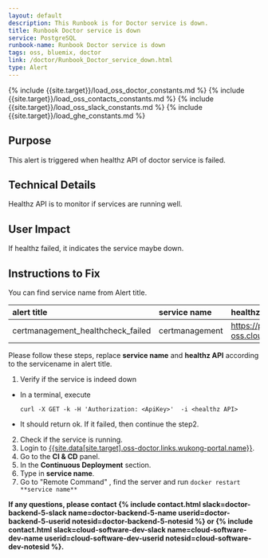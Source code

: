 ```yaml
---
layout: default
description: This Runbook is for Doctor service is down.
title: Runbook Doctor service is down
service: PostgreSQL
runbook-name: Runbook Doctor service is down
tags: oss, bluemix, doctor
link: /doctor/Runbook_Doctor_service_down.html
type: Alert
---
```


{% include {{site.target}}/load_oss_doctor_constants.md %}
{% include {{site.target}}/load_oss_contacts_constants.md %}
{% include {{site.target}}/load_oss_slack_constants.md %}
{% include {{site.target}}/load_ghe_constants.md %}

## Purpose
This alert is triggered when healthz API of doctor service is failed.

## Technical Details
Healthz API is to monitor if services are running well.

## User Impact
If healthz failed, it indicates the service maybe down.

## Instructions to Fix
You can find service name from Alert title.

|alert title|service name|healthz API|
|:-----|:-----|:-----|
|certmanagement_healthcheck_failed|certmanagement|https://pnp-api-oss.cloud.ibm.com/certmanagement/healthz|

Please follow these steps, replace **service name** and **healthz API** according to the servicename in alert title.

1. Verify if the service is indeed down
 - In a terminal, execute
   ```
   curl -X GET -k -H 'Authorization: <ApiKey>'  -i <healthz API>
   ```
 - It should return ok. If it failed, then continue the step2.

2. Check if the service is running.   
3. Login to [{{site.data[site.target].oss-doctor.links.wukong-portal.name}}]({{site.data[site.target].oss-doctor.links.wukong-portal.link}}).
4. Go to the **CI & CD** panel.
5. In the **Continuous Deployment** section.
6. Type in **service name**.
7. Go to "Remote Command" , find the server and run `docker restart **service name**`

**If any questions, please contact {% include contact.html slack=doctor-backend-5-slack name=doctor-backend-5-name userid=doctor-backend-5-userid notesid=doctor-backend-5-notesid %} or {% include contact.html slack=cloud-software-dev-slack name=cloud-software-dev-name userid=cloud-software-dev-userid notesid=cloud-software-dev-notesid %}.**

